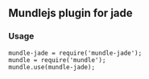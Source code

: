 ## Mundlejs plugin for jade
### Usage
    mundle-jade = require('mundle-jade');
    mundle = require('mundle');
    mundle.use(mundle-jade);